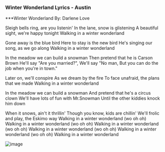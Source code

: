 ### Winter Wonderland Lyrics - Austin
***Winter Wonderland
By: Darlene Love

Sleigh bells ring, are you listenin'
In the lane, snow is glistening
A beautiful sight, we're happy tonight
Walking in a winter wonderland

Gone away is the blue bird
Here to stay is the new bird
He's singing our song, as we go along
Walking in a winter wonderland

In the meadow we can build a snowman
Then pretend that he is Carson Brown
He'll say "Are you married?", We'll say "No man,
But you can do the job when you're in town."

Later on, we'll conspire
As we dream by the fire
To face unafraid, the plans that we made
Walking in a winter wonderland

In the meadow we can build a snowman
And pretend that he's a circus clown
We'll have lots of fun with Mr.Snowman
Until the other kiddies knock him down

When it snows, ain't it thrillin'
Though you know, kids are chillin'
We'll frolic and play, the Eskimo way
Walking in a winter wonderland (wo oh oh)
Walking in a winter wonderland (wo oh oh)
Walking in a winter wonderland (wo oh oh)
Walking in a winter wonderland (wo oh oh)
Walking in a winter wonderland (wo oh oh)
Walking in a winter wonderland

![image](https://github.com/FactionsAustin/austins-repository/assets/33794728/33af9a4a-4328-4ff1-b980-3b6d4adb72b6)


